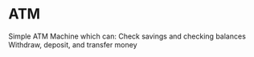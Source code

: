 # ATM
Simple ATM Machine which can:
Check savings and checking balances
Withdraw, deposit, and transfer money